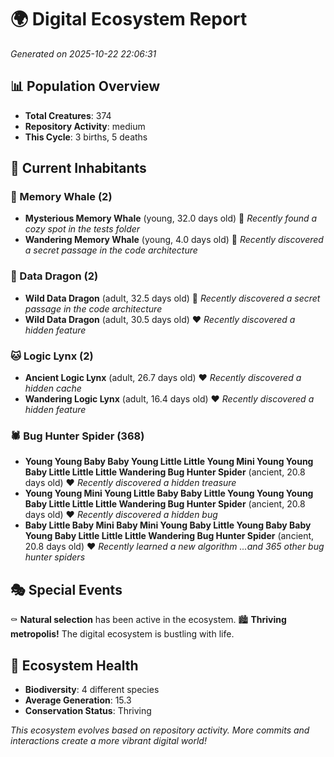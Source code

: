 # 🌍 Digital Ecosystem Report
*Generated on 2025-10-22 22:06:31*

## 📊 Population Overview
- **Total Creatures**: 374
- **Repository Activity**: medium
- **This Cycle**: 3 births, 5 deaths

## 👥 Current Inhabitants

### 🐋 Memory Whale (2)
- **Mysterious Memory Whale** (young, 32.0 days old) 💛
  *Recently found a cozy spot in the tests folder*
- **Wandering Memory Whale** (young, 4.0 days old) 💚
  *Recently discovered a secret passage in the code architecture*

### 🐉 Data Dragon (2)
- **Wild Data Dragon** (adult, 32.5 days old) 💛
  *Recently discovered a secret passage in the code architecture*
- **Wild Data Dragon** (adult, 30.5 days old) ❤️
  *Recently discovered a hidden feature*

### 🐱 Logic Lynx (2)
- **Ancient Logic Lynx** (adult, 26.7 days old) ❤️
  *Recently discovered a hidden cache*
- **Wandering Logic Lynx** (adult, 16.4 days old) ❤️
  *Recently discovered a hidden feature*

### 🕷️ Bug Hunter Spider (368)
- **Young Young Baby Baby Young Little Little Young Mini Young Young Baby Little Little Little Wandering Bug Hunter Spider** (ancient, 20.8 days old) ❤️
  *Recently discovered a hidden treasure*
- **Young Young Mini Young Little Baby Baby Little Young Young Young Baby Little Little Little Wandering Bug Hunter Spider** (ancient, 20.8 days old) ❤️
  *Recently discovered a hidden bug*
- **Baby Little Baby Mini Baby Mini Young Baby Little Young Baby Baby Young Baby Little Little Little Wandering Bug Hunter Spider** (ancient, 20.8 days old) ❤️
  *Recently learned a new algorithm*
  *...and 365 other bug hunter spiders*

## 🎭 Special Events

⚰️ **Natural selection** has been active in the ecosystem.
🏙️ **Thriving metropolis!** The digital ecosystem is bustling with life.

## 🔬 Ecosystem Health
- **Biodiversity**: 4 different species
- **Average Generation**: 15.3
- **Conservation Status**: Thriving

*This ecosystem evolves based on repository activity. More commits and interactions create a more vibrant digital world!*